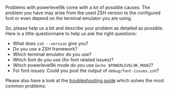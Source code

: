 Problems with powerlevel9k come with a lot of possible causes.
The problem you have may arise from the used ZSH version to the
configured font or even depend on the terminal emulator you are
using.

So, please help us a bit and describe your problem as detailed as
possible. Here is a little questionnaire to help us ask the right
questions:
  - What does `zsh --version` give you?
  - Do you use a ZSH framework?
  - Which terminal emulator do you use?
  - Which font do you use (for font related issues)?
  - Which powerlevel9k mode do you use (`echo $POWERLEVEL9K_MODE`)?
  - For font issues: Could you post the output of `debug/font-issues.zsh`?

Please also have a look at the [troubleshooting guide](https://github.com/bhilburn/powerlevel9k/wiki/Troubleshooting)
which solves the most common problems.
